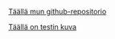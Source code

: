 

[Täällä mun github-repositorio](https://github.com/Azzni96/express-ts)

[Täällä on testin kuva](test.png)

